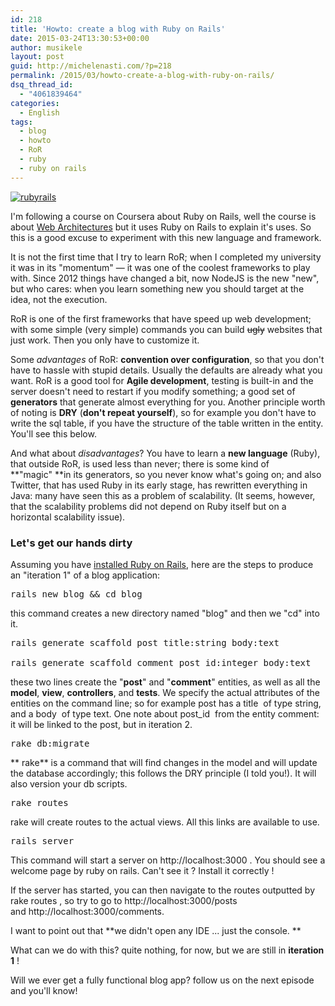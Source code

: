 ```yaml
---
id: 218
title: 'Howto: create a blog with Ruby on Rails'
date: 2015-03-24T13:30:53+00:00
author: musikele
layout: post
guid: http://michelenasti.com/?p=218
permalink: /2015/03/howto-create-a-blog-with-ruby-on-rails/
dsq_thread_id:
  - "4061839464"
categories:
  - English
tags:
  - blog
  - howto
  - RoR
  - ruby
  - ruby on rails
---
```

[<img class="aligncenter wp-image-224 size-full" src="https://i1.wp.com/michelenasti.com/wp-content/uploads/2015/03/rubyrails.png?fit=640%2C320" alt="rubyrails" srcset="https://i1.wp.com/michelenasti.com/wp-content/uploads/2015/03/rubyrails.png?w=640 640w, https://i1.wp.com/michelenasti.com/wp-content/uploads/2015/03/rubyrails.png?resize=300%2C150 300w" sizes="(max-width: 640px) 100vw, 640px" data-recalc-dims="1" />](https://i1.wp.com/michelenasti.com/wp-content/uploads/2015/03/rubyrails.png)

I'm following a course on Coursera about Ruby on Rails, well the course is about [Web Architectures](https://www.coursera.org/course/webapplications "Web Application Architectures") but it uses Ruby on Rails to explain it's uses. So this is a good excuse to experiment with this new language and framework.

It is not the first time that I try to learn RoR; when I completed my university it was in its "momentum" &#8212; it was one of the coolest frameworks to play with. Since 2012 things have changed a bit, now NodeJS is the new "new", but who cares: when you learn something new you should target at the idea, not the execution.

RoR is one of the first frameworks that have speed up web development; with some simple (very simple) commands you can build <del>ugly</del> websites that just work. Then you only have to customize it.

Some _advantages_ of RoR: **convention over configuration**, so that you don't have to hassle with stupid details. Usually the defaults are already what you want. RoR is a good tool for **Agile development**, testing is built-in and the server doesn't need to restart if you modify something; a good set of **generators** that generate almost everything for you. Another principle worth of noting is **DRY** (**don't repeat yourself**), so for example you don't have to write the sql table, if you have the structure of the table written in the entity. You'll see this below.

And what about _disadvantages_? You have to learn a **new language** (Ruby), that outside RoR, is used less than never; there is some kind of **"magic" **in its generators, so you never know what's going on; and also Twitter, that has used Ruby in its early stage, has rewritten everything in Java: many have seen this as a problem of scalability. (It seems, however, that the scalability problems did not depend on Ruby itself but on a horizontal scalability issue).

### Let's get our hands dirty

Assuming you have [installed Ruby on Rails](http://railsinstaller.org/en "Rails Installer"), here are the steps to produce an "iteration 1" of a blog application:

<pre class="lang:default decode:true">rails new blog && cd blog</pre>

this command creates a new directory named "blog" and then we "cd" into it.

<pre class="lang:default decode:true">rails generate scaffold post title:string body:text

rails generate scaffold comment post_id:integer body:text</pre>

these two lines create the "**post**" and "**comment**" entities, as well as all the **model**, **view**, **controllers**, and **tests**. We specify the actual attributes of the entities on the command line; so for example post has a <span class="lang:default decode:true  crayon-inline ">title </span> of type string, and a <span class="lang:default decode:true  crayon-inline ">body </span> of type text. One note about <span class="lang:default decode:true  crayon-inline ">post_id</span>  from the entity comment: it will be linked to the post, but in iteration 2.

<pre class="lang:default decode:true">rake db:migrate</pre>

** rake** is a command that will find changes in the model and will update the database accordingly; this follows the DRY principle (I told you!). It will also version your db scripts.

<pre class="lang:default decode:true">rake routes</pre>

rake will create routes to the actual views. All this links are available to use.

<pre class="lang:default decode:true">rails server</pre>

This command will start a server on http://localhost:3000 . You should see a welcome page by ruby on rails. Can't see it ? Install it correctly !

If the server has started, you can then navigate to the routes outputted by <span class="lang:default decode:true  crayon-inline ">rake routes</span> , so try to go to http://localhost:3000/posts and http://localhost:3000/comments.

I want to point out that **we didn't open any IDE ... just the console. **

What can we do with this? quite nothing, for now, but we are still in **iteration 1** !

Will we ever get a fully functional blog app? follow us on the next episode and you'll know!